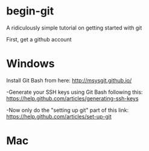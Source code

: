 begin-git
=========

A ridiculously simple tutorial on getting started with git

First, get a github account

Windows
=

Install Git Bash from here: http://msysgit.github.io/

-Generate your SSH keys using Git Bash following this: https://help.github.com/articles/generating-ssh-keys

-Now only do the "setting up git" part of this link: https://help.github.com/articles/set-up-git

Mac
=
